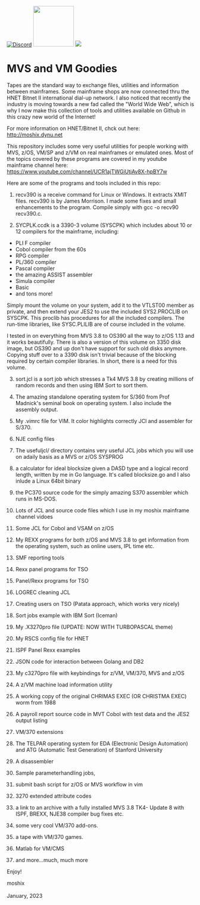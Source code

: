 
[![Discord](https://img.shields.io/discord/423767742546575361.svg?label=&logo=discord&logoColor=ffffff&color=7389D8&labelColor=6A7EC2)](https://discord.gg/vpEv3HJ)
<a href=" https://github.com/moshix/mvs/blob/master/codenotary.com"><img src="https://raw.githubusercontent.com/moshix/mvs/master/secured-by-immudb.svg" width="109px;"/></a>
<a href="https://hits.seeyoufarm.com"><img src="https://hits.seeyoufarm.com/api/count/incr/badge.svg?url=https%3A%2F%2Fgithub.com%2Fmoshix%2Fmvs&count_bg=%2379C83D&title_bg=%23555555&icon=&icon_color=%23E7E7E7&title=hits&edge_flat=false"/></a>

# MVS and VM Goodies


Tapes are the standard way to exchange files, utilities and information between mainframes. Some mainframe shops are now connected thru the HNET Bitnet II international dial-up network. I also noticed that recently the industry is moving towards a new fad called the "World Wide Web", which is why I now make this collection of tools and utilities available on Github in this crazy new world of the Internet!

For more information on HNET/Bitnet II, chck out here: http://moshix.dynu.net

This repository includes some very useful utilities for people working with MVS, z/OS, VM/SP and z/VM on real mainframes or emulated ones. Most of the topics covered by these programs are covered in my youtube mainframe channel here: https://www.youtube.com/channel/UCR1ajTWGiUtiAv8X-hpBY7w

Here are some of the programs and tools included in this repo:

1. recv390 is a receive command for Linux or Windows. It extracts XMIT files. recv390 is by James Morrison. I made some fixes and small enhancements to the program. Compile simply with gcc -o recv90 recv390.c.


2. SYCPLK.ccdk is a 3390-3 volume (SYSCPK) which includes about 10 or 12 compilers for the mainframe, including:

- PLI F compiler
- Cobol compiler from the 60s
- RPG compiler
- PL/360 compiler
- Pascal compiler
- the amazing ASSIST assembler
- Simula compiler
- Basic
- and tons more!

 Simply mount the volume on your system, add it to the VTLST00 member as private, and then extend your JES2 to use the included
 SYS2.PROCLIB on SYSCPK. This proclib has procedures for all the included compilers. The run-time libraries, like SYSC.PLILIB are of course included in the volume. 

 I  tested in on everything from MVS 3.8 to OS390 all the way to z/OS 1.13 and it works beautifully. There is also a version of this volume on 3350 disk image, but OS390 and up don't have support for such old disks anymore. Copying stuff over to a 3390 disk isn't trivial because of the blocking required by certain compiler libraries. In short, there is a need for this volume. 

3. sort.jcl is a sort job which stresses a Tk4 MVS 3.8 by creating millions of random records and then using IBM Sort to sort them. 

4. The amazing standalone operating system for S/360 from Prof Madnick's seminal book on operating system. I also include the assembly output. 

5. My .vimrc file for VIM. It color highlights correctly JCl and assembler for S/370. 

6. NJE config files

7. The usefuljcl/ directory contains very useful JCL jobs which you will use on adaily basis as a MVS or z/OS SYSPROG

8. a calculator for ideal blocksize given a DASD type and a logical record length, written by me in Go language. It's called blocksize.go and I also inlude a Linux 64bit binary

9. the PC370 source code for the simply amazing S370 assembler which runs in MS-DOS. 

10. Lots of JCL and source code files which I use in my moshix mainframe channel vidoes

11. Some JCL for Cobol and VSAM on z/OS

12. My REXX programs for both z/OS and MVS 3.8 to get information from the operating system, such as online users, IPL time etc. 

13. SMF reporting tools

14. Rexx panel programs for TSO

15. Panel/Rexx programs for TSO

16. LOGREC cleaning JCL

18. Creating users on TSO (Patata approach, which works very nicely)

19. Sort jobs example with IBM Sort (Iceman)

21. My .X3270pro file (UPDATE: NOW WITH TURBOPASCAL theme)

22. My RSCS config file for HNET

23. ISPF Panel Rexx examples

24. JSON code for interaction between Golang and DB2

25. My c3270pro file with keybindings for z/VM, VM/370, MVS and z/OS

26. A z/VM machine load information utility

27. A working copy of the original CHRIMAS EXEC (OR CHRISTMA EXEC) worm from 1988

28. A payroll report source code in MVT Cobol with test data and the JES2 output listing

29. VM/370 extensions

30. The TELPAR operating system for EDA (Electronic Design Automation) and 
 ATG (Automatic Test Generation) of Stanford University

31. A disassembler

32.  Sample parameterhandling jobs, 

33.  submit bash script for z/OS or MVS workflow in vim

35.  3270 extended attribute codes

36.  a link to an archive with a fully installed MVS 3.8 TK4- Update 8 with ISPF, BREXX, NJE38 compiler bug fixes etc. 

37.  some very cool VM/370 add-ons. 

38.  a tape with VM/370 games. 

39. Matlab for VM/CMS  

40.  and more...much, much more




Enjoy!

moshix   
<br>
January, 2023 
